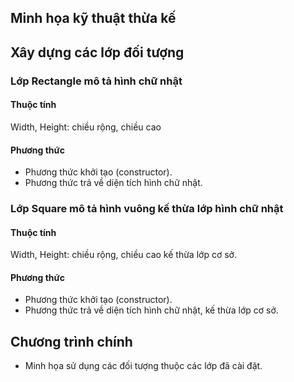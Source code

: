 ## Minh họa kỹ thuật thừa kế

## Xây dựng các lớp đối tượng
### Lớp Rectangle mô tả hình chữ nhật
#### Thuộc tính
Width, Height: chiều rộng, chiều cao 
#### Phương thức
- Phương thức khởi tạo (constructor).
- Phương thức trả về diện tích hình chữ nhật.

### Lớp Square mô tả hình vuông kế thừa lớp hình chữ nhật
#### Thuộc tính
Width, Height: chiều rộng, chiều cao kế thừa lớp cơ sở.
#### Phương thức
- Phương thức khởi tạo (constructor).
- Phương thức trả về diện tích hình chữ nhật, kế thừa lớp cơ sở.

## Chương trình chính
- Minh họa sử dụng các đối tượng thuộc các lớp đã cài đặt.